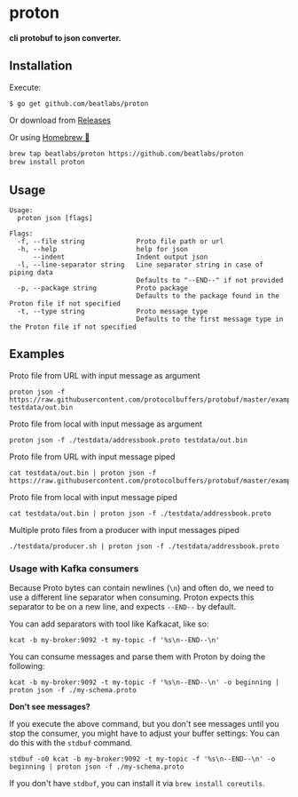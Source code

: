 # proton

#### cli protobuf to json converter.

## Installation

Execute:

```bash
$ go get github.com/beatlabs/proton
```
Or download from [Releases](https://github.com/beatlabs/proton/releases)

Or using [Homebrew 🍺](https://brew.sh)

```bash
brew tap beatlabs/proton https://github.com/beatlabs/proton
brew install proton
```

## Usage

```shell script
Usage:
  proton json [flags]

Flags:
  -f, --file string             Proto file path or url
  -h, --help                    help for json
      --indent                  Indent output json
  -l, --line-separator string   Line separator string in case of piping data
                                Defaults to "--END--" if not provided
  -p, --package string          Proto package
                                Defaults to the package found in the Proton file if not specified
  -t, --type string             Proto message type
                                Defaults to the first message type in the Proton file if not specified

```

## Examples

Proto file from URL with input message as argument
```shell script
proton json -f https://raw.githubusercontent.com/protocolbuffers/protobuf/master/examples/addressbook.proto testdata/out.bin
```

Proto file from local with input message as argument
```shell script
proton json -f ./testdata/addressbook.proto testdata/out.bin
```

Proto file from URL with input message piped
```shell script
cat testdata/out.bin | proton json -f https://raw.githubusercontent.com/protocolbuffers/protobuf/master/examples/addressbook.proto
```

Proto file from local with input message piped
```shell script
cat testdata/out.bin | proton json -f ./testdata/addressbook.proto
```

Multiple proto files from a producer with input messages piped
```shell script
./testdata/producer.sh | proton json -f ./testdata/addressbook.proto
```

### Usage with Kafka consumers

Because Proto bytes can contain newlines (`\n`) and often do, we need to use a different line separator when consuming.
Proton expects this separator to be on a new line, and expects `--END--` by default.

You can add separators with tool like Kafkacat, like so:

```shell script
kcat -b my-broker:9092 -t my-topic -f '%s\n--END--\n'
```

You can consume messages and parse them with Proton by doing the following:

```shell script
kcat -b my-broker:9092 -t my-topic -f '%s\n--END--\n' -o beginning | proton json -f ./my-schema.proto
```

**Don't see messages?**

If you execute the above command, but you don't see messages until you stop the consumer, you might have to adjust your buffer settings:
You can do this with the `stdbuf` command.

```shell script
stdbuf -o0 kcat -b my-broker:9092 -t my-topic -f '%s\n--END--\n' -o beginning | proton json -f ./my-schema.proto
```

If you don't have `stdbuf`, you can install it via `brew install coreutils`.

